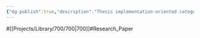 ```yaml
---
{"dg-publish":true,"description":"Thesis implementation-oriented categories.","permalink":"/projects/library/700/700/","dgPassFrontmatter":true,"noteIcon":"0","created":"2024-01-30T20:06:19.759+09:00","updated":"2024-04-05T17:52:00.593+09:00"}
---
```


#[[Projects/Library/700/700\|700]]#Research_Paper

